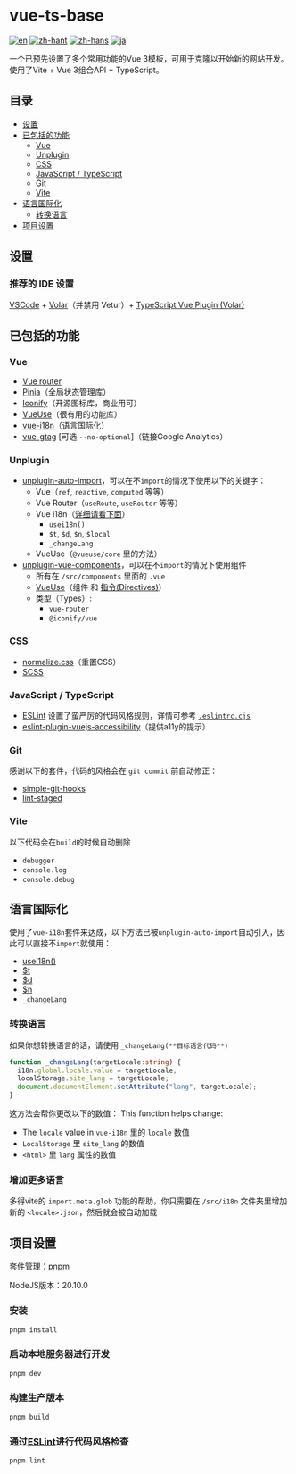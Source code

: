 # vue-ts-base

[![en](https://img.shields.io/badge/lang-en-e83f6f.svg)](https://github.com/oliver139/vue3-ts-base/blob/main/README.md)
[![zh-hant](https://img.shields.io/badge/lang-繁体中文-2274a5.svg)](https://github.com/oliver139/vue3-ts-base/blob/main/README.zh-hant.md)
[![zh-hans](https://img.shields.io/badge/lang-简体中文-32936f.svg)](https://github.com/oliver139/vue3-ts-base/blob/main/README.zh-hans.md)
[![ja](https://img.shields.io/badge/lang-日本语-ffbf00.svg)](https://github.com/oliver139/vue3-ts-base/blob/main/README.ja.md)


一个已预先设置了多个常用功能的Vue 3模板，可用于克隆以开始新的网站开发。使用了Vite + Vue 3组合API + TypeScript。

## 目录
* [设置](#设置)
* [已包括的功能](#已包括的功能)
  - [Vue](#vue)
  - [Unplugin](#unplugin)
  - [CSS](#css)
  - [JavaScript / TypeScript](#javascript--typescript)
  - [Git](#git)
  - [Vite](#vite)
* [语言国际化](#语言国际化)
  - [转换语言](#转换语言)
* [项目设置](#项目设置)

## 设置
### 推荐的 IDE 设置

[VSCode](https://code.visualstudio.com/) + [Volar](https://marketplace.visualstudio.com/items?itemName=Vue.volar)（并禁用 Vetur）+ [TypeScript Vue Plugin (Volar)](https://marketplace.visualstudio.com/items?itemName=Vue.vscode-typescript-vue-plugin)

## 已包括的功能

### Vue
* [Vue router](https://router.vuejs.org/zh/)
* [Pinia](https://pinia.vuejs.org/zh/)（全局状态管理库）
* [Iconify](https://icon-sets.iconify.design/)（开源图标库，商业用可）
* [VueUse](https://www.vueusejs.com/)（很有用的功能库）
* [vue-i18n](https://vue-i18n.intlify.dev/)（语言国际化）
* [vue-gtag](https://matteo-gabriele.gitbook.io/vue-gtag/) [可选 `--no-optional`]（链接Google Analytics）

### Unplugin
* [unplugin-auto-import](https://github.com/antfu/unplugin-auto-import)，可以在不`import`的情况下使用以下的关键字：
  - Vue（`ref`, `reactive`, `computed` 等等）
  - Vue Router（`useRoute`, `useRouter` 等等）
  - Vue i18n（[详细请看下面](#multi-language-support-with-vue-i18n)）
    - `usei18n()`
    - `$t`, `$d`, `$n`, `$local`
    - `_changeLang`
  - VueUse（`@vueuse/core` 里的方法）
* [unplugin-vue-components](https://github.com/unplugin/unplugin-vue-components)，可以在不`import`的情况下使用组件
  - 所有在 `/src/components` 里面的 `.vue`
  - [VueUse](https://vueuse.org/)（组件 和 [指令(Directives)](https://vuejs.org/api/built-in-directives.html)）
  - 类型（Types）:
    - `vue-router`
    - `@iconify/vue`

### CSS
* [normalize.css](https://necolas.github.io/normalize.css/)（重置CSS）
* [SCSS](https://sass-lang.com/)

### JavaScript / TypeScript
* [ESLint](https://zh-hans.eslint.org/) 设置了蛮严厉的代码风格规则，详情可参考 [`.eslintrc.cjs`](https://github.com/oliver139/vue3-ts-base/blob/main/.eslintrc.cjs)
* [eslint-plugin-vuejs-accessibility](https://github.com/vue-a11y/eslint-plugin-vuejs-accessibility)（提供a11y的提示）

### Git
感谢以下的套件，代码的风格会在 `git commit` 前自动修正：
* [simple-git-hooks](https://github.com/toplenboren/simple-git-hooks)
* [lint-staged](https://github.com/okonet/lint-staged)

### Vite
以下代码会在`build`的时候自动删除
- `debugger`
- `console.log`
- `console.debug` 

## 语言国际化

使用了`vue-i18n`套件来达成，以下方法已被`unplugin-auto-import`自动引入，因此可以直接不`import`就使用：
- [usei18n()](https://vue-i18n.intlify.dev/guide/advanced/composition.html#basic-usage)
- [$t](https://vue-i18n.intlify.dev/guide/advanced/composition.html#message-translation)
- [$d](https://vue-i18n.intlify.dev/guide/advanced/composition.html#datetime-formatting)
- [$n](https://vue-i18n.intlify.dev/guide/advanced/composition.html#number-formatting)
- `_changeLang`

### 转换语言
如果你想转换语言的话，请使用 `_changeLang(**目标语言代码**)`
```ts
function _changeLang(targetLocale:string) {
  i18n.global.locale.value = targetLocale;
  localStorage.site_lang = targetLocale;
  document.documentElement.setAttribute("lang", targetLocale);
}
```
这方法会帮你更改以下的数值：
This function helps change:
- The `locale` value in `vue-i18n` 里的 `locale` 数值
- `LocalStorage` 里 `site_lang` 的数值
- `<html>` 里 `lang` 属性的数值

### 增加更多语言
多得vite的 `import.meta.glob` 功能的帮助，你只需要在 `/src/i18n` 文件夹里增加新的 `<locale>.json`，然后就会被自动加载

## 项目设置

套件管理：[pnpm](https://pnpm.io/)

NodeJS版本：20.10.0

### 安装

```sh
pnpm install
```

### 启动本地服务器进行开发

```sh
pnpm dev
```

### 构建生产版本

```sh
pnpm build
```

### 通过[ESLint](https://eslint.org/)进行代码风格检查

```sh
pnpm lint
```
